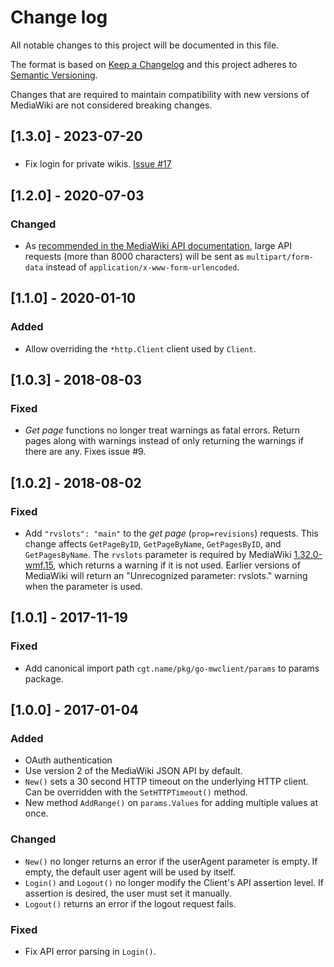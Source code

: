 # Change log

All notable changes to this project will be documented in this file.

The format is based on [Keep a Changelog](http://keepachangelog.com/) 
and this project adheres to [Semantic Versioning](http://semver.org/).

Changes that are required to maintain compatibility with new versions of
MediaWiki are not considered breaking changes.

## [1.3.0] - 2023-07-20
###
- Fix login for private wikis. [Issue #17](https://github.com/cgt/go-mwclient/issues/17)

## [1.2.0] - 2020-07-03
### Changed
- As [recommended in the MediaWiki API documentation](https://www.mediawiki.org/wiki/API:Edit#Large_edits),
  large API requests (more than 8000 characters) will be sent as
  `multipart/form-data` instead of `application/x-www-form-urlencoded`.

## [1.1.0] - 2020-01-10
### Added
- Allow overriding the `*http.Client` client used by `Client`.

## [1.0.3] - 2018-08-03
### Fixed
- *Get page* functions no longer treat warnings as fatal errors. Return pages
  along with warnings instead of only returning the warnings if there are any.
  Fixes issue #9.

## [1.0.2] - 2018-08-02
### Fixed
- Add `"rvslots": "main"` to the *get page* (`prop=revisions`) requests.
  This change affects `GetPageByID`, `GetPageByName`, `GetPagesByID`,
  and `GetPagesByName`.  The `rvslots` parameter is required by MediaWiki
  [1.32.0-wmf.15](https://gerrit.wikimedia.org/r/plugins/gitiles/mediawiki/core/+/07842be379ca3d4d0bc0608c217dd0e8cd7cbe4b),
  which returns a warning if it is not used. Earlier versions
  of MediaWiki will return an "Unrecognized parameter: rvslots." warning when
  the parameter is used.

## [1.0.1] - 2017-11-19
### Fixed
- Add canonical import path `cgt.name/pkg/go-mwclient/params` to params
  package.

## [1.0.0] - 2017-01-04
### Added
- OAuth authentication
- Use version 2 of the MediaWiki JSON API by default.
- `New()` sets a 30 second HTTP timeout on the underlying HTTP client.
Can be overridden with the `SetHTTPTimeout()` method.
- New method `AddRange()` on `params.Values` for adding multiple values at once.

### Changed
- `New()` no longer returns an error if the userAgent parameter is empty.
If empty, the default user agent will be used by itself.
- `Login()` and `Logout()` no longer modify the Client's API assertion level.
If assertion is desired, the user must set it manually.
- `Logout()` returns an error if the logout request fails.

### Fixed
- Fix API error parsing in `Login()`.
